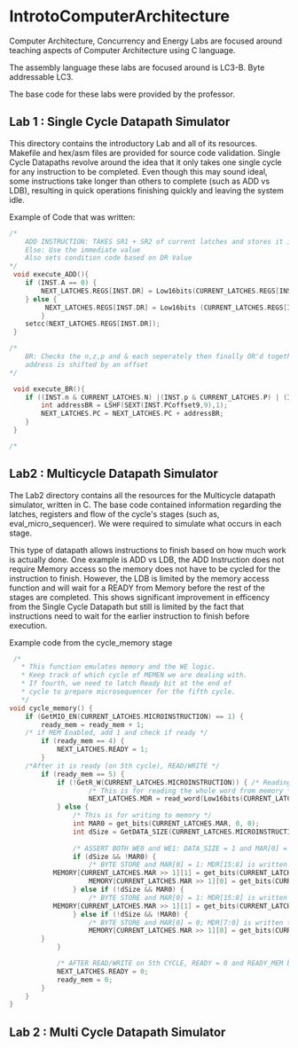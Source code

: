 # IntrotoComputerArchitecture

Computer Architecture, Concurrency and Energy
Labs are focused around teaching aspects of Computer Architecture using C language. 

The assembly language these labs are focused around is LC3-B. Byte addressable LC3.

The base code for these labs were provided by the professor.

## Lab 1 : Single Cycle Datapath Simulator

This directory contains the introductory Lab and all of its resources. Makefile and hex/asm files are provided for source code validation.
Single Cycle Datapaths revolve around the idea that it only takes one single cycle for any instruction to be completed.
Even though this may sound ideal, some instructions take longer than others to complete (such as ADD vs LDB), resulting in quick
operations finishing quickly and leaving the system idle.

Example of Code that was written: 

```C
/*
    ADD INSTRUCTION: TAKES SR1 + SR2 of current latches and stores it into next latch's DR
    Else: Use the immediate value
    Also sets condition code based on DR Value
*/
 void execute_ADD(){
    if (INST.A == 0) {
        NEXT_LATCHES.REGS[INST.DR] = Low16bits(CURRENT_LATCHES.REGS[INST.SR1] + CURRENT_LATCHES.REGS[INST.SR2]); 
    } else {
         NEXT_LATCHES.REGS[INST.DR] = Low16bits (CURRENT_LATCHES.REGS[INST.SR1] + SEXT(INST.imm5,5));
        }
    setcc(NEXT_LATCHES.REGS[INST.DR]);  
 }

/*
    BR: Checks the n,z,p and & each seperately then finally OR'd together
    address is shifted by an offset
*/

 void execute_BR(){
    if ((INST.n & CURRENT_LATCHES.N) |(INST.p & CURRENT_LATCHES.P) | (INST.z & CURRENT_LATCHES.Z)){
        int addressBR = LSHF(SEXT(INST.PCoffset9,9),1);
        NEXT_LATCHES.PC = NEXT_LATCHES.PC + addressBR; 
    }  
 }

/*
```

## Lab2 : Multicycle Datapath Simulator

The Lab2 directory contains all the resources for the Multicycle datapath simulator, written in C. The base code contained information regarding the latches, registers and flow of the cycle's stages (such as, eval_micro_sequencer). We were required to simulate what occurs in each stage.

This type of datapath allows instructions to finish based on how much work is actually done. One example is ADD vs LDB, the ADD Instruction does not require Memory access so the memory does not have to be cycled for the instruction to finish. However, the LDB is limited by the memory access function and will wait for a READY from Memory before the rest of the stages are completed. This shows significant improvement in efficency from the Single Cycle Datapath but still is limited by the fact that instructions need to wait for the earlier instruction to finish before execution. 

Example code from the cycle_memory stage

```C
 /* 
   * This function emulates memory and the WE logic. 
   * Keep track of which cycle of MEMEN we are dealing with.  
   * If fourth, we need to latch Ready bit at the end of 
   * cycle to prepare microsequencer for the fifth cycle.  
   */
void cycle_memory() {
    if (GetMIO_EN(CURRENT_LATCHES.MICROINSTRUCTION) == 1) {
        ready_mem = ready_mem + 1;
    /* if MEM Enabled, add 1 and check if ready */    
        if (ready_mem == 4) {
            NEXT_LATCHES.READY = 1; 
        }
    /*After it is ready (on 5th cycle), READ/WRITE */
        if (ready_mem == 5) {
            if (!GetR_W(CURRENT_LATCHES.MICROINSTRUCTION)) { /* Reading from Memory */
                    /* This is for reading the whole word from memory */
                    NEXT_LATCHES.MDR = read_word(Low16bits(CURRENT_LATCHES.MAR));
            } else {
                /* This is for writing to memory */
                int MAR0 = get_bits(CURRENT_LATCHES.MAR, 0, 0);
                int dSize = GetDATA_SIZE(CURRENT_LATCHES.MICROINSTRUCTION);
                
                /* ASSERT BOTH WE0 and WE1: DATA_SIZE = 1 and MAR[0] = 0 */
                if (dSize && !MAR0) {
                    /* BYTE STORE and MAR[0] = 1: MDR[15:8] is written to MEMORY */
	 	   MEMORY[CURRENT_LATCHES.MAR >> 1][1] = get_bits(CURRENT_LATCHES.MDR,15,8);
                    MEMORY[CURRENT_LATCHES.MAR >> 1][0] = get_bits(CURRENT_LATCHES.MDR,7,0);
                } else if (!dSize && MAR0) {
                    /* BYTE STORE and MAR[0] = 1: MDR[15:8] is written to MEMORY */
	 	   MEMORY[CURRENT_LATCHES.MAR >> 1][1] = get_bits(CURRENT_LATCHES.MDR,15,8);
                } else if (!dSize && !MAR0) {
                    /* BYTE STORE and MAR[0] = 0; MDR[7:0] is written to MEMORY */
                    MEMORY[CURRENT_LATCHES.MAR >> 1][0] = get_bits(CURRENT_LATCHES.MDR,7,0);
		}
            }

            /* AFTER READ/WRITE on 5th CYCLE, READY = 0 and READY_MEM back to 0 */ 
            NEXT_LATCHES.READY = 0;
            ready_mem = 0;
        } 
    } 
}
```

## Lab 2 : Multi Cycle Datapath Simulator
